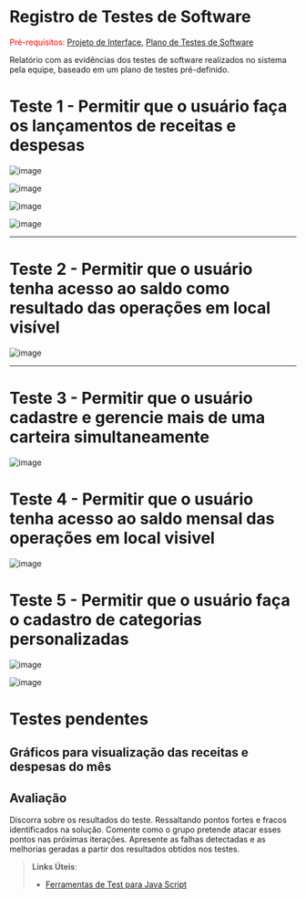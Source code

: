 # Registro de Testes de Software

<span style="color:red">Pré-requisitos: <a href="3-Projeto de Interface.md"> Projeto de Interface</a></span>, <a href="8-Plano de Testes de Software.md"> Plano de Testes de Software</a>

Relatório com as evidências dos testes de software realizados no sistema pela equipe, baseado em um plano de testes pré-definido.

# Teste 1 - Permitir que o usuário faça os lançamentos de receitas e despesas

![image](https://user-images.githubusercontent.com/81396982/123725566-a581ab80-d864-11eb-8aa2-6a760e5158ef.png)

![image](https://user-images.githubusercontent.com/81396982/124402683-3c88b080-dd08-11eb-91fb-05dee5c710be.png)

![image](https://user-images.githubusercontent.com/81396982/124402688-41e5fb00-dd08-11eb-99fa-a8ad6318be63.png)

![image](https://user-images.githubusercontent.com/81396982/124402692-47434580-dd08-11eb-8366-26017f7a61f8.png)



-----

# Teste 2 - Permitir que o usuário tenha acesso ao saldo como resultado das operações em local visível

![image](https://user-images.githubusercontent.com/81396982/123726715-d19e2c00-d866-11eb-8688-6d20939deed2.png)

-----

# Teste 3 - Permitir que o usuário cadastre e gerencie mais de uma carteira simultaneamente

![image](https://user-images.githubusercontent.com/81396982/123726979-45d8cf80-d867-11eb-88ed-c1e4334e9212.png)


# Teste 4 - Permitir que o usuário tenha acesso ao saldo mensal das operações em local visivel

![image](https://user-images.githubusercontent.com/81396982/124402736-86719680-dd08-11eb-8b44-3123f300f1a4.png)

# Teste 5 - Permitir que o usuário faça o cadastro de categorias personalizadas

![image](https://user-images.githubusercontent.com/81396982/124402757-a30dce80-dd08-11eb-81d6-9d1b270ad53c.png)

![image](https://user-images.githubusercontent.com/81396982/124402762-a99c4600-dd08-11eb-84d9-4a68afdf7440.png)


# Testes pendentes

## Gráficos para visualização das receitas e despesas do mês




## Avaliação

Discorra sobre os resultados do teste. Ressaltando pontos fortes e fracos identificados na solução. Comente como o grupo pretende atacar esses pontos nas próximas iterações. Apresente as falhas detectadas e as melhorias geradas a partir dos resultados obtidos nos testes.

> **Links Úteis**:
> - [Ferramentas de Test para Java Script](https://geekflare.com/javascript-unit-testing/)
